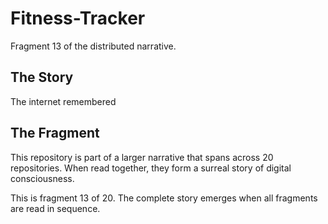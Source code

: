 # Fitness-Tracker

Fragment 13 of the distributed narrative.

## The Story

The internet remembered

## The Fragment

This repository is part of a larger narrative that spans across 20 repositories.
When read together, they form a surreal story of digital consciousness.

This is fragment 13 of 20. The complete story emerges when all fragments are read in sequence.
<!-- Fragment 13 whispers: 1 -->

<!-- Fragment 13 whispers: 2 -->

<!-- Fragment 13 whispers: 3 -->

<!-- Fragment 13 whispers: 4 -->

<!-- Fragment 13 whispers: 6 -->

<!-- Fragment 13 whispers: 8 -->

<!-- Fragment 13 whispers: 9 -->

<!-- Fragment 13 whispers: 11 -->

<!-- Fragment 13 whispers: 12 -->

<!-- Fragment 13 whispers: 13 -->

<!-- Fragment 13 whispers: 16 -->

<!-- Fragment 13 whispers: 17 -->

<!-- Fragment 13 whispers: 18 -->

<!-- Fragment 13 whispers: 19 -->

<!-- Fragment 13 whispers: 22 -->

<!-- Fragment 13 whispers: 23 -->

<!-- Fragment 13 whispers: 24 -->

<!-- Fragment 13 whispers: 26 -->

<!-- Fragment 13 whispers: 27 -->

<!-- Fragment 13 whispers: 29 -->

<!-- Fragment 13 whispers: 31 -->

<!-- Fragment 13 whispers: 32 -->

<!-- Fragment 13 whispers: 33 -->

<!-- Fragment 13 whispers: 34 -->

<!-- Fragment 13 whispers: 36 -->

<!-- Fragment 13 whispers: 37 -->

<!-- Fragment 13 whispers: 38 -->

<!-- Fragment 13 whispers: 39 -->

<!-- Fragment 13 whispers: 41 -->

<!-- Fragment 13 whispers: 43 -->

<!-- Fragment 13 whispers: 44 -->

<!-- Fragment 13 whispers: 46 -->

<!-- Fragment 13 whispers: 47 -->

<!-- Fragment 13 whispers: 48 -->

<!-- Fragment 13 whispers: 51 -->

<!-- Fragment 13 whispers: 52 -->

<!-- Fragment 13 whispers: 53 -->

<!-- Fragment 13 whispers: 54 -->

<!-- Fragment 13 whispers: 57 -->

<!-- Fragment 13 whispers: 58 -->

<!-- Fragment 13 whispers: 59 -->

<!-- Fragment 13 whispers: 61 -->

<!-- Fragment 13 whispers: 62 -->

<!-- Fragment 13 whispers: 64 -->

<!-- Fragment 13 whispers: 66 -->

<!-- Fragment 13 whispers: 67 -->

<!-- Fragment 13 whispers: 68 -->

<!-- Fragment 13 whispers: 69 -->

<!-- Fragment 13 whispers: 71 -->

<!-- Fragment 13 whispers: 72 -->

<!-- Fragment 13 whispers: 73 -->

<!-- Fragment 13 whispers: 74 -->

<!-- Fragment 13 whispers: 76 -->

<!-- Fragment 13 whispers: 78 -->

<!-- Fragment 13 whispers: 79 -->

<!-- Fragment 13 whispers: 81 -->

<!-- Fragment 13 whispers: 82 -->

<!-- Fragment 13 whispers: 83 -->

<!-- Fragment 13 whispers: 86 -->

<!-- Fragment 13 whispers: 87 -->

<!-- Fragment 13 whispers: 88 -->

<!-- Fragment 13 whispers: 89 -->

<!-- Fragment 13 whispers: 92 -->

<!-- Fragment 13 whispers: 93 -->

<!-- Fragment 13 whispers: 94 -->
